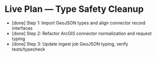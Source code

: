 # Live Plan — Type Safety Cleanup

- [done] Step 1: Import GeoJSON types and align connector record interfaces
- [done] Step 2: Refactor ArcGIS connector normalization and request typing
- [done] Step 3: Update ingest job GeoJSON typing, verify tests/typecheck
